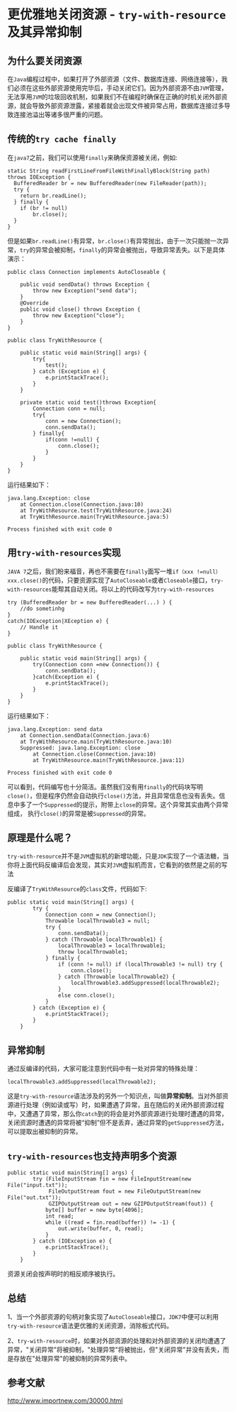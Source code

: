 # 更优雅地关闭资源 - `try-with-resource`及其异常抑制

## 为什么要关闭资源

在`Java`编程过程中，如果打开了外部资源（文件、数据库连接、网络连接等），我们必须在这些外部资源使用完毕后，手动关闭它们。因为外部资源不由`JVM`管理，无法享用`JVM`的垃圾回收机制，如果我们不在编程时确保在正确的时机关闭外部资源，就会导致外部资源泄露，紧接着就会出现文件被异常占用，数据库连接过多导致连接池溢出等诸多很严重的问题。

## 传统的`try cache finally`

在`java7`之前，我们可以使用`finally`来确保资源被关闭，例如:


```
static String readFirstLineFromFileWithFinallyBlock(String path) throws IOException {
  BufferedReader br = new BufferedReader(new FileReader(path));
  try {
    return br.readLine();
  } finally {
    if (br != null) 
        br.close();
  }
}
```

但是如果`br.readLine()`有异常，`br.close()`有异常抛出，由于一次只能抛一次异常，`try`的异常会被抑制，`finally`的异常会被抛出，导致异常丢失。以下是具体演示：

```
public class Connection implements AutoCloseable {

    public void sendData() throws Exception {
        throw new Exception("send data");
    }
    @Override
    public void close() throws Exception {
        throw new Exception("close");
    }
}

```

```
public class TryWithResource {

    public static void main(String[] args) {
        try{
            test();
        } catch (Exception e) {
            e.printStackTrace();
        }
    }

    private static void test()throws Exception{
        Connection conn = null;
        try{
            conn = new Connection();
            conn.sendData();
        } finally{
            if(conn !=null) {
                conn.close();
            }
        }
    }
}

```

运行结果如下：

```
java.lang.Exception: close
	at Connection.close(Connection.java:10)
	at TryWithResource.test(TryWithResource.java:24)
	at TryWithResource.main(TryWithResource.java:5)

Process finished with exit code 0
```

## 用`try-with-resources`实现

`JAVA 7`之后，我们盼来福音，再也不需要在`finally`面写一堆`if（xxx !=null）xxx.close()`的代码，只要资源实现了`AutoCloseable`或者`Closeable`接口，`try-with-resources`能帮其自动关闭。将以上的代码改写为`try-with-resources`

```
try (BufferedReader br = new BufferedReader(...) ) {
	//do sometinhg 
}
catch(IOException|XEception e) {
	// Handle it
}

```

```
public class TryWithResource {

    public static void main(String[] args) {
        try(Connection conn =new Connection()) {
            conn.sendData();
        }catch(Exception e) {
            e.printStackTrace();
        }
    }
}
```

运行结果如下：

```
java.lang.Exception: send data
	at Connection.sendData(Connection.java:6)
	at TryWithResource.main(TryWithResource.java:10)
	Suppressed: java.lang.Exception: close
		at Connection.close(Connection.java:10)
		at TryWithResource.main(TryWithResource.java:11)

Process finished with exit code 0

```

可以看到，代码编写也十分简洁。虽然我们没有用`finally`的代码块写明`close()`，但是程序仍然会自动执行`close()`方法，并且异常信息也没有丢失。信息中多了一个`Suppressed`的提示，附带上`close`的异常。这个异常其实由两个异常组成， 执行`close()`的异常是被`Suppressed`的异常。

## 原理是什么呢？

`try-with-resource`并不是`JVM`虚拟机的新增功能，只是`JDK`实现了一个语法糖，当你将上面代码反编译后会发现，其实对`JVM`虚拟机而言，它看到的依然是之前的写法

反编译了`TryWithResource`的`class`文件，代码如下:

```
public static void main(String[] args) {
        try {
            Connection conn = new Connection();
            Throwable localThrowable3 = null;
            try {
                conn.sendData();
            } catch (Throwable localThrowable1) {
                localThrowable3 = localThrowable1;
                throw localThrowable1;
            } finally {
                if (conn != null) if (localThrowable3 != null) try {
                    conn.close();
                } catch (Throwable localThrowable2) {
                    localThrowable3.addSuppressed(localThrowable2);
                }
                else conn.close();
            }
        } catch (Exception e) {
            e.printStackTrace();
        }
    }

```

## 异常抑制

通过反编译的代码，大家可能注意到代码中有一处对异常的特殊处理：

`localThrowable3.addSuppressed(localThrowable2);`

这是`try-with-resource`语法涉及的另外一个知识点，叫做**异常抑制**。当对外部资源进行处理（例如读或写）时，如果遭遇了异常，且在随后的关闭外部资源过程中，又遭遇了异常，那么你`catch`到的将会是对外部资源进行处理时遭遇的异常，关闭资源时遭遇的异常将被“抑制”但不是丢弃，通过异常的`getSuppressed`方法，可以提取出被抑制的异常。

## `try-with-resources`也支持声明多个资源

```
public static void main(String[] args) {
        try (FileInputStream fin = new FileInputStream(new File("input.txt")); 
             FileOutputStream fout = new FileOutputStream(new File("out.txt"));
             GZIPOutputStream out = new GZIPOutputStream(fout)) {
            byte[] buffer = new byte[4096];
            int read;
            while ((read = fin.read(buffer)) != -1) {
                out.write(buffer, 0, read);
            }
        } catch (IOException e) {
            e.printStackTrace();
        }
    }

```
资源关闭会按声明时的相反顺序被执行。

## 总结

1、当一个外部资源的句柄对象实现了`AutoCloseable`接口，`JDK7`中便可以利用`try-with-resource`语法更优雅的关闭资源，消除板式代码。

2、`try-with-resource`时，如果对外部资源的处理和对外部资源的关闭均遭遇了异常，"关闭异常"将被抑制，"处理异常"将被抛出，但"关闭异常"并没有丢失，而是存放在"处理异常"的被抑制的异常列表中。


## 参考文献

http://www.importnew.com/30000.html
